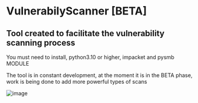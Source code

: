 # VulnerabilyScanner [BETA]

Tool created to facilitate the vulnerability scanning process
--------------------------------------------------------------

You must need to install, python3.10 or higher, impacket and pysmb MODULE


The tool is in constant development, at the moment it is in the BETA phase, work is being done to add more powerful types of scans


![image](https://github.com/Sxmpl3/VulnerabilyScanner/assets/116309678/bbaebbd0-8ab8-4aac-9487-a3254b95705f)
